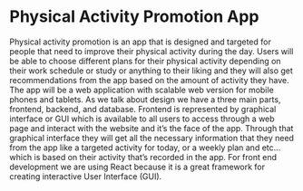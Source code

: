 # Physical Activity Promotion App


Physical activity promotion is an app that is designed and targeted for people that need to improve their physical activity during the day. Users will be able to choose different plans for their physical activity depending on their work schedule or study or anything to their liking and they will also get recommendations from the app based on the amount of activity they have. The app will be a web application with scalable web version for mobile phones and tablets. As we talk about design we have a three main parts, frontend, backend, and database. Frontend is represented by graphical interface or GUI which is available to all users to access through a web page and interact with the website and it’s the face of the app. Through that graphical interface they will get all the necessary information that they need from the app like a targeted activity for today, or a weekly plan and etc… which is based on their activity that’s recorded in the app. For front end development we are using React because it is a great framework for creating interactive User Interface (GUI). 